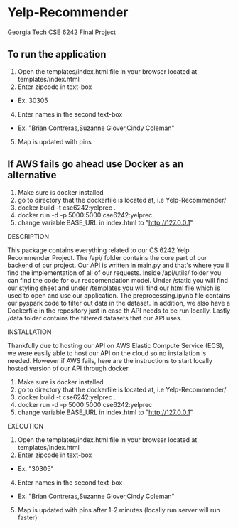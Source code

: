 # Yelp-Recommender
Georgia Tech CSE 6242 Final Project

## To run the application

1) Open the templates/index.html file in your browser located at templates/index.html
2) Enter zipcode in text-box 
  - Ex. 30305
4) Enter names in the second text-box 
 - Ex. "Brian Contreras,Suzanne Glover,Cindy Coleman"
5) Map is updated with pins 

## If AWS fails go ahead use Docker as an alternative

1) Make sure is docker installed
2) go to directory that the dockerfile is located at, i.e Yelp-Recommender/
3) docker build -t cse6242:yelprec .
4) docker run -d -p 5000:5000 cse6242:yelprec
5) change variable BASE_URL in index.html to "http://127.0.0.1"


DESCRIPTION

This package contains everything related to our CS 6242 Yelp Recommender Project. The /api/ folder contains the core part of our backend of our project. Our API is written in main.py and that's where you'll find the implementation of all of our requests. Inside /api/utils/ folder you can find the code for our reccomendation model. Under /static you will find our styling sheet and under /templates you will find our html file which is used to open and use our application. The preprocessing.ipynb file contains our pyspark code to filter out data in the dataset. In addition, we also have a Dockerfile in the repository just in case th API needs to be run locally. Lastly /data folder contains the filtered datasets that our API uses.


INSTALLATION

Thankfully due to hosting our API on AWS Elastic Compute Service (ECS), we were easily able to host our API on the cloud so no installation is needed. However if AWS fails, here are the instructions to start locally hosted version of our API through docker.

1) Make sure is docker installed
2) go to directory that the dockerfile is located at, i.e Yelp-Recommender/
3) docker build -t cse6242:yelprec .
4) docker run -d -p 5000:5000 cse6242:yelprec
5) change variable BASE_URL in index.html to "http://127.0.0.1"

EXECUTION

1) Open the templates/index.html file in your browser located at templates/index.html
2) Enter zipcode in text-box 
  - Ex. "30305"
4) Enter names in the second text-box 
 - Ex. "Brian Contreras,Suzanne Glover,Cindy Coleman"
5) Map is updated with pins after 1-2 minutes (locally run server will run faster)
